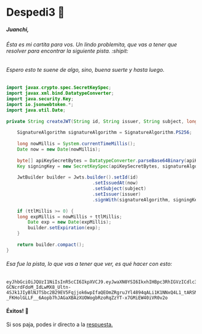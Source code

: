 # Despedi3 🎉

##### Juanchi,
###### Ésta es mi cartita para vos. Un lindo problemita, que vas a tener que resolver para encontrar la siguiente pista.  :shipit:

###### Espero esto te suene de algo, sino, buena suerte y hasta luego.

```java
import javax.crypto.spec.SecretKeySpec;
import javax.xml.bind.DatatypeConverter;
import java.security.Key;
import io.jsonwebtoken.*;
import java.util.Date;    
 
private String createJWT(String id, String issuer, String subject, long ttlMillis) {
 
    SignatureAlgorithm signatureAlgorithm = SignatureAlgorithm.PS256;
 
    long nowMillis = System.currentTimeMillis();
    Date now = new Date(nowMillis);
 
    byte[] apiKeySecretBytes = DatatypeConverter.parseBase64Binary(apiKey.getSecret());
    Key signingKey = new SecretKeySpec(apiKeySecretBytes, signatureAlgorithm.getJcaName());
 
    JwtBuilder builder = Jwts.builder().setId(id)
                                .setIssuedAt(now)
                                .setSubject(subject)
                                .setIssuer(issuer)
                                .signWith(signatureAlgorithm, signingKey);
 
    if (ttlMillis >= 0) {
    long expMillis = nowMillis + ttlMillis;
        Date exp = new Date(expMillis);
        builder.setExpiration(exp);
    }
 
    return builder.compact();
}
```


###### Esa fue la pista, lo que vas a tener que ver, es qué hacer con esto:

```
eyJhbGciOiJQUzI1NiIsInR5cCI6IkpXVCJ9.eyJwaXN0YSI6IkxhIHBpc3RhIGVzICdlc3TDoSBtb2phZGEnIn0.SyTbKht-GCNcrdFdoM_IdLwMX8_Ultn-4SJk1JIyBlNJTSbc2B29EV5Fqjjok6wpIfaQEOmZRgruJYl4894qALi1K1NNxQ4L1_tARSMgqatWgM-_FKHolGLLF__6Aopb7hJAGaXBAzXUOWogbRzoRqZzYT-x7GMiEW40iVR0v2o
```


#### Éxitos!  🚀


Si sos paja, podes ir directo a la [respuesta.](https://www.youtube.com/watch?v=dQw4w9WgXcQ)
